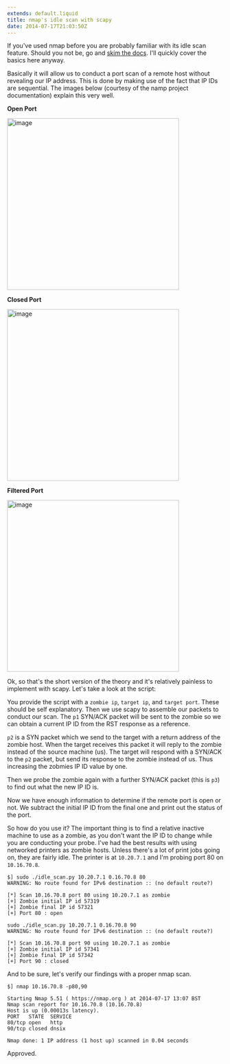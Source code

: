 ```yaml
---
extends: default.liquid
title: nmap's idle scan with scapy
date: 2014-07-17T21:03:50Z
---
```


If you've used nmap before you are probably familiar with its idle scan feature. Should you not be, go and [skim the docs](https://nmap.org/book/idlescan.html). I'll quickly cover the basics here anyway.

Basically it will allow us to conduct a port scan of a remote host without revealing our IP address. This is done by making use of the fact that IP IDs are sequential. The images below (courtesy of the namp project documentation) explain this very well.

**Open Port**

[<img src="https://i.imgur.com/MajmRTH.png" alt="image" width="400" />](https://i.imgur.com/MajmRTH.png)

**Closed Port**

[<img src="https://i.imgur.com/2UALzzd.png" alt="image" width="400" />](https://i.imgur.com/2UALzzd.png)

**Filtered Port**

[<img src="https://i.imgur.com/Yv6hbwL.png" alt="image" width="400" />](https://i.imgur.com/Yv6hbwL.png)

Ok, so that's the short version of the theory and it's relatively painless to implement with scapy. Let's take a look at the script:

<script src="https://gist.github.com/Svenito/e377713b90525e842266.js"></script>

You provide the script with a `zombie ip`, `target ip`, and `target port`. These should be self explanatory. Then we use scapy to assemble our packets to conduct our scan. The `p1` SYN/ACK packet will be sent to the zombie so we can obtain a current IP ID from the RST response as a reference.

`p2` is a SYN packet which we send to the target with a return address of the zombie host. When the target receives this packet it will reply to the zombie instead of the source machine (us). The target will respond with a SYN/ACK to the `p2` packet, but send its response to the zombie instead of us. Thus increasing the zobmies IP ID value by one.

Then we probe the zombie again with a further SYN/ACK packet (this is `p3`) to find out what the new IP ID is.

Now we have enough information to determine if the remote port is open or not. We subtract the initial IP ID from the final one and print out the status of the port.

So how do you use it? The important thing is to find a relative inactive machine to use as a zombie, as you don't want the IP ID to change while you are conducting your probe. I've had the best results with using networked printers as zombie hosts. Unless there's a lot of print jobs going on, they are fairly idle. The printer is at `10.20.7.1` and I'm probing port 80 on `10.16.70.8`.

```sourceCode
$] sudo ./idle_scan.py 10.20.7.1 0.16.70.8 80
WARNING: No route found for IPv6 destination :: (no default route?)

[*] Scan 10.16.70.8 port 80 using 10.20.7.1 as zombie
[+] Zombie initial IP id 57319
[+] Zombie final IP id 57321
[+] Port 80 : open

sudo ./idle_scan.py 10.20.7.1 0.16.70.8 90
WARNING: No route found for IPv6 destination :: (no default route?)

[*] Scan 10.16.70.8 port 90 using 10.20.7.1 as zombie
[+] Zombie initial IP id 57341
[+] Zombie final IP id 57342
[+] Port 90 : closed
```

And to be sure, let's verify our findings with a proper nmap scan.

```sourceCode
$] nmap 10.16.70.8 -p80,90

Starting Nmap 5.51 ( https://nmap.org ) at 2014-07-17 13:07 BST
Nmap scan report for 10.16.70.8 (10.16.70.8)
Host is up (0.00013s latency).
PORT   STATE  SERVICE
80/tcp open   http
90/tcp closed dnsix

Nmap done: 1 IP address (1 host up) scanned in 0.04 seconds
```

Approved.
